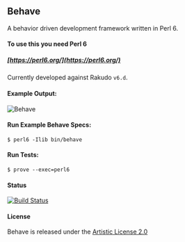 ## Behave
A behavior driven development framework written in Perl 6.

#### To use this you need Perl 6

##### [https://perl6.org/](https://perl6.org/)

Currently developed against Rakudo `v6.d`.

#### Example Output:

![Behave](https://raw.githubusercontent.com/gdonald/behave/master/screen-shot.png)

#### Run Example Behave Specs:

```
$ perl6 -Ilib bin/behave
```

#### Run Tests:

```
$ prove --exec=perl6
```

#### Status

[![Build Status](https://travis-ci.org/gdonald/BDD-Behave.svg?branch=master)](https://travis-ci.org/gdonald/BDD-Behave)

#### License

Behave is released under the [Artistic License 2.0](https://opensource.org/licenses/Artistic-2.0)
